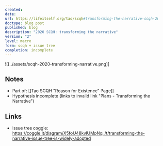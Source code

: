 ```yaml
---
created: 
date: 
url: https://lifeitself.org/tao/scqh#transforming-the-narrative-scqh-2020
doctype: blog post
published: blog
description: "2020 SCQH: transforming the narrative"
version: "2"
level: macro
form: scqh + issue tree
completion: incomplete
---
```


![[../assets/scqh-2020-transforming-narrative.png]]
## Notes

- Part of: [[Tao SCQH "Reason for Existence" Page]]
- Hypothesis incomplete (links to invalid link "Plans - Transforming the Narrative")

## Links

- Issue tree coggle: https://coggle.it/diagram/X5foU48kvlUMpNq_/t/transforming-the-narrative-issue-tree-is-widely-adopted